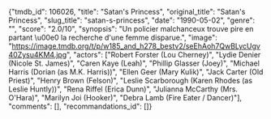 {"tmdb_id": 106026, "title": "Satan's Princess", "original_title": "Satan's Princess", "slug_title": "satan-s-princess", "date": "1990-05-02", "genre": "", "score": "2.0/10", "synopsis": "Un policier malchanceux trouve pire en partant \u00e0 la recherche d'une femme disparue.", "image": "https://image.tmdb.org/t/p/w185_and_h278_bestv2/seEhAoh7QwBLycUgv40Zysu4KM4.jpg", "actors": ["Robert Forster (Lou Cherney)", "Lydie Denier (Nicole St. James)", "Caren Kaye (Leah)", "Phillip Glasser (Joey)", "Michael Harris (Dorian (as M.K. Harris))", "Ellen Geer (Mary Kulik)", "Jack Carter (Old Priest)", "Henry Brown (Felson)", "Leslie Scarborough (Karen Rhodes (as Leslie Huntly))", "Rena Riffel (Erica Dunn)", "Julianna McCarthy (Mrs. O'Hara)", "Marilyn Joi (Hooker)", "Debra Lamb (Fire Eater / Dancer)"], "comments": [], "recommandations_id": []}